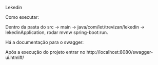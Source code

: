 Lekedin

Como executar:

Dentro da pasta do src -> main -> java/com/let/trevizan/lekedin -> lekedinApplication, rodar
mvnw spring-boot:run. 

Há a documentação para o swagger: 

Após a execução do projeto entrar no http://localhost:8080/swagger-ui.html#/
